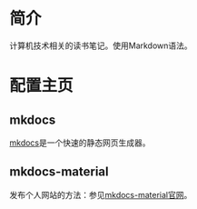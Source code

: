 # 简介

计算机技术相关的读书笔记。使用Markdown语法。


# 配置主页

## mkdocs

[mkdocs](https://www.mkdocs.org/)是一个快速的静态网页生成器。

## mkdocs-material

发布个人网站的方法：参见[mkdocs-material官网](https://squidfunk.github.io/mkdocs-material/publishing-your-site/)。